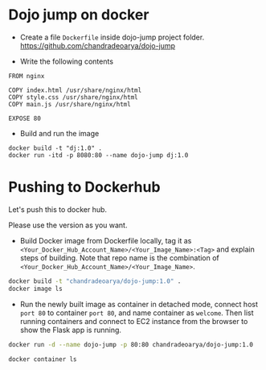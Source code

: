 # Dojo jump on docker

- Create a file `Dockerfile` inside dojo-jump project folder. 
https://github.com/chandradeoarya/dojo-jump

- Write the following contents

```
FROM nginx

COPY index.html /usr/share/nginx/html
COPY style.css /usr/share/nginx/html
COPY main.js /usr/share/nginx/html

EXPOSE 80

```

- Build and run the image

```
docker build -t "dj:1.0" .
docker run -itd -p 8080:80 --name dojo-jump dj:1.0

```

# Pushing to Dockerhub 

Let's push this to docker hub.

Please use the version as you want.

- Build Docker image from Dockerfile locally, tag it as `<Your_Docker_Hub_Account_Name>/<Your_Image_Name>:<Tag>` and explain steps of building. Note that repo name is the combination of `<Your_Docker_Hub_Account_Name>/<Your_Image_Name>`.

```bash
docker build -t "chandradeoarya/dojo-jump:1.0" .
docker image ls
```

- Run the newly built image as container in detached mode, connect host `port 80` to container `port 80`, and name container as `welcome`. Then list running containers and connect to EC2 instance from the browser to show the Flask app is running.

```bash
docker run -d --name dojo-jump -p 80:80 chandradeoarya/dojo-jump:1.0

docker container ls
```